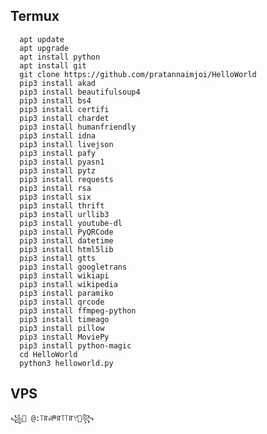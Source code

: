 ## Termux


      apt update
      apt upgrade
      apt install python
      apt install git
      git clone https://github.com/pratannaimjoi/HelloWorld
      pip3 install akad
      pip3 install beautifulsoup4
      pip3 install bs4
      pip3 install certifi
      pip3 install chardet
      pip3 install humanfriendly
      pip3 install idna
      pip3 install livejson
      pip3 install pafy
      pip3 install pyasn1
      pip3 install pytz
      pip3 install requests
      pip3 install rsa
      pip3 install six
      pip3 install thrift
      pip3 install urllib3
      pip3 install youtube-dl
      pip3 install PyQRCode
      pip3 install datetime
      pip3 install html5lib
      pip3 install gtts
      pip3 install googletrans
      pip3 install wikiapi
      pip3 install wikipedia
      pip3 install paramiko
      pip3 install qrcode
      pip3 install ffmpeg-python
      pip3 install timeago
      pip3 install pillow
      pip3 install MoviePy
      pip3 install python-magic
      cd HelloWorld
      python3 helloworld.py


## VPS


    ꧁💓 @:꓄ꍏꈤᖘꍏ꓄꓄ꍏꌩ💓꧂   
